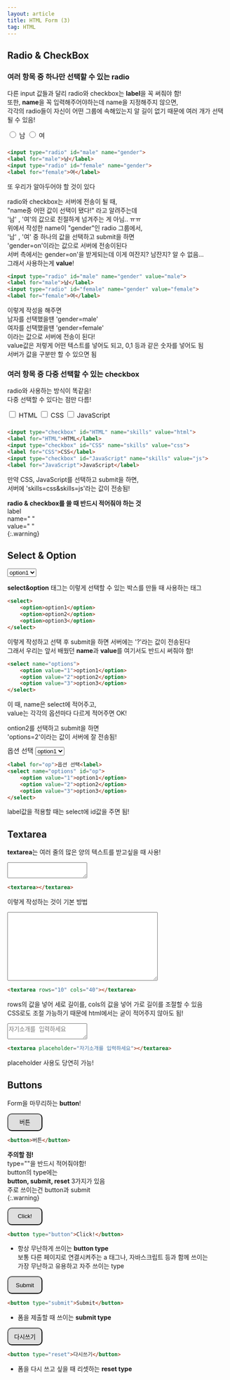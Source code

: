 ```yaml
---
layout: article
title: HTML Form (3)
tag: HTML
---
```


## Radio & CheckBox

### 여러 항목 중 하나만 선택할 수 있는 radio
다른 input 값들과 달리 radio와 checkbox는 **label**을 꼭 써줘야 함!  
또한, **name**을 꼭 입력해주어야하는데 name을 지정해주지 않으면,  
각각의 radio들이 자신이 어떤 그룹에 속해있는지 알 길이 없기 때문에 여러 개가 선택될 수 있음!  

<input type="radio" id="male" name="gender">
<label for="male">남</label>
<input type="radio" id="female" name="gender">
<label for="female">여</label>

```html
<input type="radio" id="male" name="gender">
<label for="male">남</label>
<input type="radio" id="female" name="gender">
<label for="female">여</label>
```

또 우리가 알아두어야 할 것이 있다  

radio와 checkbox는 서버에 전송이 될 때,  
"name중 어떤 값이 선택이 됐다!" 라고 알려주는데  
'남' , '여'의 값으로 친절하게 넘겨주는 게 아님.. ㅠㅠ  
위에서 작성한 name이 "gender"인 radio 그룹에서,  
'남' , '여' 중 하나의 값을 선택하고 submit을 하면  
'gender=on'이라는 값으로 서버에 전송이된다  
서버 측에서는 gender=on'을 받게되는데 이게 여잔지? 남잔지? 알 수 없음...  
그래서 사용하는게 **value**!

```html
<input type="radio" id="male" name="gender" value="male">
<label for="male">남</label>
<input type="radio" id="female" name="gender" value="female">
<label for="female">여</label>
```

이렇게 작성을 해주면  
남자를 선택했을땐 'gender=male'  
여자를 선택했을땐 'gender=female'  
이라는 값으로 서버에 전송이 된다!  
value값은 저렇게 어떤 텍스트를 넣어도 되고, 0,1 등과 같은 숫자를 넣어도 됨  
서버가 값을 구분만 할 수 있으면 됨  


### 여러 항목 중 다중 선택할 수 있는 checkbox
radio와 사용하는 방식이 똑같음!  
다중 선택할 수 있다는 점만 다름!  

<input type="checkbox" id="HTML" name="skills" value="html">
<label for="HTML">HTML</label>
<input type="checkbox" id="CSS" name="skills" value="css">
<label for="CSS">CSS</label>
<input type="checkbox" id="JavaScript" name="skills" value="js">
<label for="JavaScript">JavaScript</label>

```html
<input type="checkbox" id="HTML" name="skills" value="html">
<label for="HTML">HTML</label>
<input type="checkbox" id="CSS" name="skills" value="css">
<label for="CSS">CSS</label>
<input type="checkbox" id="JavaScript" name="skills" value="js">
<label for="JavaScript">JavaScript</label>
```

만약 CSS, JavaScript를 선택하고 submit을 하면,  
서버에 'skills=css&skills=js'라는 값이 전송됨!  



**radio & checkbox를 쓸 때 반드시 적어줘야 하는 것**  
label  
name=" "   
value=" "  
{:.warning}

## Select & Option

<select>
    <option>option1</option>
    <option>option2</option>
    <option>option3</option>
</select>

**select&option** 태그는 이렇게 선택할 수 있는 박스를 만들 때 사용하는 태그  

```html
<select>
    <option>option1</option>
    <option>option2</option>
    <option>option3</option>
</select>
```
이렇게 작성하고 선택 후 submit을 하면 서버에는 '?'라는 값이 전송된다  
그래서 우리는 앞서 배웠던 **name**과 **value**를 여기서도 반드시 써줘야 함!  

```html
<select name="options">
    <option value="1">option1</option>
    <option value="2">option2</option>
    <option value="3">option3</option>
</select>
```

이 때, name은 select에 적어주고,  
value는 각각의 옵션마다 다르게 적어주면 OK!  

ontion2를 선택하고 submit을 하면  
'options=2'이라는 값이 서버에 잘 전송됨!  

<label for="op">옵션 선택<label>
<select name="options" id="op">
    <option value="1">option1</option>
    <option value="2">option2</option>
    <option value="3">option3</option>
</select>

```html
<label for="op">옵션 선택<label>
<select name="options" id="op">
    <option value="1">option1</option>
    <option value="2">option2</option>
    <option value="3">option3</option>
</select>
```
label값을 적용할 때는 select에 id값을 주면 됨!

## Textarea

**textarea**는 여러 줄의 많은 양의 텍스트를 받고싶을 때 사용!  

<textarea></textarea>
```html
<textarea></textarea>
```
이렇게 작성하는 것이 기본 방법  

<textarea rows="10" cols="40"></textarea>

```html
<textarea rows="10" cols="40"></textarea>
```
rows의 값을 넣어 세로 길이를, cols의 값을 넣어 가로 길이를 조절할 수 있음  
CSS로도 조절 가능하기 때문에 html에서는 굳이 적어주지 않아도 됨!  

<textarea placeholder="자기소개를 입력하세요"></textarea>

```html
<textarea placeholder="자기소개를 입력하세요"></textarea>
```
placeholder 사용도 당연히 가능!  

## Buttons
Form을 마무리하는 **button**!  

<button>버튼</button>

```html
<button>버튼</button>
```

**주의할 점!**  
type=""을 반드시 적어줘야함!  
button의 type에는  
**button, submit, reset** 3가지가 있음  
주로 쓰이는건 button과 submit  
{:.warning}


<button type="button">Click!</button>

```html
<button type="button">Click!</button>
```

- 항상 무난하게 쓰이는 **button type**  
보통 다른 페이지로 연결시켜주는 a 태그나, 자바스크립트 등과 함께 쓰이는  
가장 무난하고 유용하고 자주 쓰이는 type

<button type="submit">Submit</button>

```html
<button type="submit">Submit</button>
```

- 폼을 제출할 때 쓰이는 **submit type**  

<button type="reset">다시쓰기</button>

```html
<button type="reset">다시쓰기</button>
```

- 폼을 다시 쓰고 싶을 때 리셋하는 **reset type**


<!-- style -->
<style>
button {
    width: 80px;
    height: 40px;
    background-color: #ddde;
    border-radius: 10px;

}    

label {
  display: inline;
  font-size: 15px;
  line-height: 16px;
}

input {
  display: inline;
  width: 15px;
  height: 15px;
  padding: 0 12px;
  border-radius: 7px;
  margin-bottom: 12px;
  font-size: 16px;
  border: 1px solid #d3dce6;
  transition: border-color 200ms ease-in-out;
}

input:focus,
input:hover,
input:active {
  outline: none;
  box-shadow: none;
  border-color: #1fb6ff;
}

input[type="file"] {
  padding-top: 10px;
}

</style>